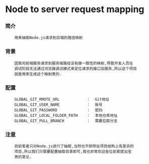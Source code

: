 # Node to server request mapping
### 简介
        用来抽取Node.js请求到后端的路径映射
### 背景
        因我司前端服务请求到服务端路径没有做一致性的映射,导致开发人员在
        调试阶段无法通过浏览器调试模式来定位请求的接口及服务,所以这个项目
        就是用来生成这个映射表的.
### 配置
        GLOBAL_GIT_RMOTE_URL            ：  Git地址
        GLOBAL_GIT_USER_NAME            ：  账号
        GLOBAL_GIT_PASSWORD             ：  密码
        GLOBAL_GIT_LOCAL_FOLDER_PATH    ：  本地仓库地址
        GLOBAL_GIT_PULL_BRANCH          ：  需要拉取分支
### 注意
        目前笔者只对Node.js进行了抽取,当然也不排除在项目结构上有差异的
        项目,所以我们只需要配置抽取目录即可,我也非常欢迎各位前辈提出宝
        贵的意见.